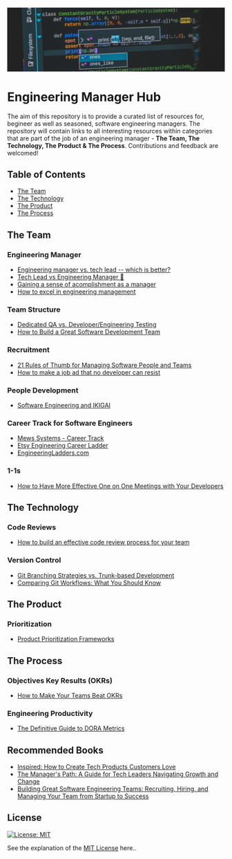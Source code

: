 ![engineering manager hub](images/banner.jpeg)
# Engineering Manager Hub
The aim of this repository is to provide a curated list of resources for, begineer as well as seasoned, software engineering managers. The repository will contain links to all interesting resources within categories that are part of the job of an engineering manager - **The Team, The Technology, The Product & The Process**. Contributions and feedback are welcomed!
## Table of Contents
  * [The Team](#the-team)
  * [The Technology](#the-technology)
  * [The Product](#the-product)
  * [The Process](#the-process)
 
## The Team
### Engineering Manager
* [Engineering manager vs. tech lead -- which is better?](https://www.rubick.com/engineering-manager-vs-tech-lead/)
* [Tech Lead vs Engineering Manager 👑](https://refactoring.fm/p/the-role-of-tech-leads-and-engineering)
* [Gaining a sense of acomplishment as a manager](https://developers.mews.com/accomplishment-as-a-manager/)
* [How to excel in engineering management](https://developers.mews.com/accomplishment-as-a-manager/)

### Team Structure
* [Dedicated QA vs. Developer/Engineering Testing](https://www.informit.com/articles/article.aspx?p=1984066)
* [How to Build a Great Software Development Team](https://builtin.com/software-engineering-perspectives/software-development-team)
### Recruitment
* [21 Rules of Thumb for Managing Software People and Teams](https://www.informit.com/articles/article.aspx?p=1984066)
* [How to make a job ad that no developer can resist](https://devskiller.com/developer-job-ad/)

### People Development
* [Software Engineering and IKIGAI](https://jeewanthalahiru.medium.com/software-engineering-and-ikigai-4facafe7e9a7)
### Career Track for Software Engineers
* [Mews Systems - Career Track](https://github.com/MewsSystems/org/blob/main/tech/career-framework/career-tracks/readme.md)
* [Etsy Engineering Career Ladder](https://etsy.github.io/Etsy-Engineering-Career-Ladder/competencies.html)
* [EngineeringLadders.com](http://www.engineeringladders.com/)

### 1-1s
* [How to Have More Effective One on One Meetings with Your Developers](https://waydev.co/one-on-one-developers/)

## The Technology
### Code Reviews
* [How to build an effective code review process for your team](https://leaddev.com/code-reviews-docs/how-build-effective-code-review-process-your-team)

### Version Control
* [Git Branching Strategies vs. Trunk-based Development](https://launchdarkly.com/blog/git-branching-strategies-vs-trunk-based-development/)
* [Comparing Git Workflows: What You Should Know](https://www.atlassian.com/git/tutorials/comparing-workflows)
## The Product
### Prioritization
* [Product Prioritization Frameworks](https://www.productboard.com/glossary/product-prioritization-frameworks/)
## The Process
### Objectives Key Results (OKRs)
* [How to Make Your Teams Beat OKRs](https://developers.mews.com/how-to-make-your-teams-beat-okrs/)
### Engineering Productivity
* [The Definitive Guide to DORA Metrics](https://www.leanix.net/en/wiki/vsm/dora-metrics)
## Recommended Books
* [Inspired: How to Create Tech Products Customers Love](https://www.goodreads.com/book/show/35249663-inspired?from_search=true&from_srp=true&qid=xKqWTrRcF0&rank=1)
* [The Manager's Path: A Guide for Tech Leaders Navigating Growth and Change](https://www.goodreads.com/book/show/33369254-the-manager-s-path)
* [Building Great Software Engineering Teams: Recruiting, Hiring, and Managing Your Team from Startup to Success](https://www.goodreads.com/book/show/26341904-building-great-software-engineering-teams)

## License
[![License: MIT](https://img.shields.io/badge/License-MIT-yellow.svg)](https://opensource.org/licenses/MIT)

See the explanation of the [MIT License](https://opensource.org/licenses/MIT) here..
